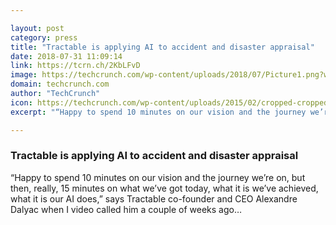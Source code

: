 ```yaml
---

layout: post
category: press
title: "Tractable is applying AI to accident and disaster appraisal"
date: 2018-07-31 11:09:14
link: https://tcrn.ch/2KbLFvD
image: https://techcrunch.com/wp-content/uploads/2018/07/Picture1.png?w=764
domain: techcrunch.com
author: "TechCrunch"
icon: https://techcrunch.com/wp-content/uploads/2015/02/cropped-cropped-favicon-gradient.png?w=180
excerpt: "“Happy to spend 10 minutes on our vision and the journey we’re on, but then, really, 15 minutes on what we’ve got today, what it is we’ve achieved, what it is our AI does,” says Tractable co-founder and CEO Alexandre Dalyac when I video called him a couple of weeks ago…"

---
```


### Tractable is applying AI to accident and disaster appraisal

“Happy to spend 10 minutes on our vision and the journey we’re on, but then, really, 15 minutes on what we’ve got today, what it is we’ve achieved, what it is our AI does,” says Tractable co-founder and CEO Alexandre Dalyac when I video called him a couple of weeks ago…
